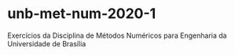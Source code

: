 # unb-met-num-2020-1
Exercícios da Disciplina de Métodos Numéricos para Engenharia da Universidade de Brasília

